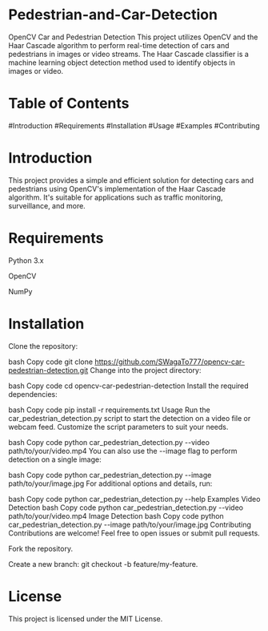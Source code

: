 # Pedestrian-and-Car-Detection

OpenCV Car and Pedestrian Detection
This project utilizes OpenCV and the Haar Cascade algorithm to perform real-time detection of cars and pedestrians in images or video streams. The Haar Cascade classifier is a machine learning object detection method used to identify objects in images or video.

# Table of Contents
#Introduction
#Requirements
#Installation
#Usage
#Examples
#Contributing
# Introduction
This project provides a simple and efficient solution for detecting cars and pedestrians using OpenCV's implementation of the Haar Cascade algorithm. It's suitable for applications such as traffic monitoring, surveillance, and more.

# Requirements

Python 3.x

OpenCV

NumPy

# Installation

Clone the repository:

bash
Copy code
git clone https://github.com/SWagaTo777/opencv-car-pedestrian-detection.git
Change into the project directory:

bash
Copy code
cd opencv-car-pedestrian-detection
Install the required dependencies:

bash
Copy code
pip install -r requirements.txt
Usage
Run the car_pedestrian_detection.py script to start the detection on a video file or webcam feed. Customize the script parameters to suit your needs.

bash
Copy code
python car_pedestrian_detection.py --video path/to/your/video.mp4
You can also use the --image flag to perform detection on a single image:

bash
Copy code
python car_pedestrian_detection.py --image path/to/your/image.jpg
For additional options and details, run:

bash
Copy code
python car_pedestrian_detection.py --help
Examples
Video Detection
bash
Copy code
python car_pedestrian_detection.py --video path/to/your/video.mp4
Image Detection
bash
Copy code
python car_pedestrian_detection.py --image path/to/your/image.jpg
Contributing
Contributions are welcome! Feel free to open issues or submit pull requests.

Fork the repository.

Create a new branch: git checkout -b feature/my-feature.

# License

This project is licensed under the MIT License.
